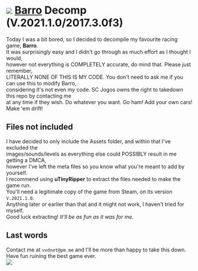 # <img src="https://community.akamai.steamstatic.com/economy/image/-9a81dlWLwJ2UUGcVs_nsVtzdOEdtWwKGZZLQHTxH5rd9eDAjcFyv45SRYAFMIcKL_PArgVSL403ulRUWEndVKv7hpeCBw07J1xU5u-neFc50fbKI2oQuoS1x4HYlK6iZ7rSwWgEvsMo0r2Sp4ih3hqkpRRp7ril7w/60fx60f"></img> [Barro](https://store.steampowered.com/app/618140/Barro/) Decomp (V.2021.1.0/2017.3.0f3)
Today I was a bit bored, so I decided to decompile my favourite racing game, **Barro**.<br>
It was surprisingly easy and I didn't go through as much effort as I thought I would,<br>
however not everything is COMPLETELY accurate, do mind that. Please just remember,<br>
LITERALLY NONE OF THIS IS MY CODE. You don't need to ask me if you can use this to modify Barro,<br>
considering it's not even my code. SC Jogos owns the right to takedown this repo by contacting me<br>
at any time if they wish. Do whatever you want. Go ham! Add your own cars! Make 'em drift!<br>

## Files not included
I have decided to only include the Assets folder, and within that I've excluded the<br>
images/sounds/levels as everything else could POSSIBLY result in me getting a DMCA,<br>
however I've left the meta files so you know what you're meant to add by yourself.<br>
I recommend using **uTinyRipper** to extract the files needed to make the game run.<br>
You'll need a legitimate copy of the game from Steam, on its version `V.2021.1.0`.<br>
Anything later or earlier than that and it might not work, I haven't tried for myself.<br>
Good luck extracting! *It'll be as fun as it was for me.*


## Last words
Contact me at `vvdnet@pm.me` and I'll be more than happy to take this down.<br>
Have fun ruining the best game ever.<br>
<img src="https://cdn.akamai.steamstatic.com/steam/apps/618140/header.jpg"></src>


